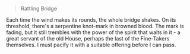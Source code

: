 >  Rattling Bridge

Each time the wind makes its rounds, the whole bridge shakes. On its threshold, there's a serpentine knot-mark in browned blood. The mark is fading, but it still trembles with the power of the spirit that waits in it - a great servant of the old House, perhaps the last of the Fine-Takers themselves. I must pacify it with a suitable offering before I can pass.